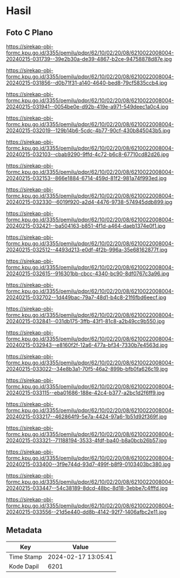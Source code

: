 # Hasil

## Foto C Plano

https://sirekap-obj-formc.kpu.go.id/3355/pemilu/pdpr/62/10/02/20/08/6210022008004-20240215-031739--39e2b30a-de39-4867-b2ce-94758878d87e.jpg

https://sirekap-obj-formc.kpu.go.id/3355/pemilu/pdpr/62/10/02/20/08/6210022008004-20240215-031856--d0b71f31-a140-4640-bed8-79cf5835ccb4.jpg

https://sirekap-obj-formc.kpu.go.id/3355/pemilu/pdpr/62/10/02/20/08/6210022008004-20240215-031941--0054be0e-d92b-419e-a971-549deec1a0c4.jpg

https://sirekap-obj-formc.kpu.go.id/3355/pemilu/pdpr/62/10/02/20/08/6210022008004-20240215-032019--129b14b6-5cdc-4b77-90cf-430b845043b5.jpg

https://sirekap-obj-formc.kpu.go.id/3355/pemilu/pdpr/62/10/02/20/08/6210022008004-20240215-032103--cbab9290-9ffd-4c72-b6c8-67710cd82d26.jpg

https://sirekap-obj-formc.kpu.go.id/3355/pemilu/pdpr/62/10/02/20/08/6210022008004-20240215-032153--866e1884-6714-459d-81f2-981a74f993ed.jpg

https://sirekap-obj-formc.kpu.go.id/3355/pemilu/pdpr/62/10/02/20/08/6210022008004-20240215-032330--6019f920-a2d4-4476-9738-574945ddb899.jpg

https://sirekap-obj-formc.kpu.go.id/3355/pemilu/pdpr/62/10/02/20/08/6210022008004-20240215-032421--ba504163-b851-4f1d-a464-daeb1374e0f1.jpg

https://sirekap-obj-formc.kpu.go.id/3355/pemilu/pdpr/62/10/02/20/08/6210022008004-20240215-032512--4493d213-e0df-4f2b-996a-35e68162877f.jpg

https://sirekap-obj-formc.kpu.go.id/3355/pemilu/pdpr/62/10/02/20/08/6210022008004-20240215-032615--916301bb-cbcc-4340-bc90-8df0767c3a96.jpg

https://sirekap-obj-formc.kpu.go.id/3355/pemilu/pdpr/62/10/02/20/08/6210022008004-20240215-032702--1d449bac-79a7-48d1-b4c8-21f6fbd6eecf.jpg

https://sirekap-obj-formc.kpu.go.id/3355/pemilu/pdpr/62/10/02/20/08/6210022008004-20240215-032841--031db175-3ffb-43f1-81c8-a2b49cc9b550.jpg

https://sirekap-obj-formc.kpu.go.id/3355/pemilu/pdpr/62/10/02/20/08/6210022008004-20240215-032943--e8160f2f-12a6-477a-bf34-7330b7e4563d.jpg

https://sirekap-obj-formc.kpu.go.id/3355/pemilu/pdpr/62/10/02/20/08/6210022008004-20240215-033022--34e8b3a1-70f5-46a2-899b-bfb0fa626c19.jpg

https://sirekap-obj-formc.kpu.go.id/3355/pemilu/pdpr/62/10/02/20/08/6210022008004-20240215-033115--eba01686-188e-42c4-b377-a2bc1d2f6ff9.jpg

https://sirekap-obj-formc.kpu.go.id/3355/pemilu/pdpr/62/10/02/20/08/6210022008004-20240215-033217--462864f9-5e7a-4424-97a6-1b51d92f369f.jpg

https://sirekap-obj-formc.kpu.go.id/3355/pemilu/pdpr/62/10/02/20/08/6210022008004-20240215-033321--71188194-3533-4fdf-ba40-b8a0bcb26b57.jpg

https://sirekap-obj-formc.kpu.go.id/3355/pemilu/pdpr/62/10/02/20/08/6210022008004-20240215-033400--3f9e744d-93d7-499f-b8f9-0103403bc380.jpg

https://sirekap-obj-formc.kpu.go.id/3355/pemilu/pdpr/62/10/02/20/08/6210022008004-20240215-033447--54c38189-8dcd-48bc-8d18-3ebbe7c4fffd.jpg

https://sirekap-obj-formc.kpu.go.id/3355/pemilu/pdpr/62/10/02/20/08/6210022008004-20240215-033556--21d5e440-dd8b-4142-92f7-1406afbc2e11.jpg


## Metadata

| Key        | Value               |
| ---------- | ------------------- |
| Time Stamp | 2024-02-17 13:05:41 |
| Kode Dapil | 6201                |



